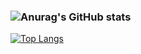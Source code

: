 ### ![Anurag's GitHub stats](https://github-readme-stats.vercel.app/api?username=Hanson-Tsai&show_icons=true&theme=great-gatsby)
[![Top Langs](https://github-readme-stats.vercel.app/api/top-langs/?username=Hanson-Tsai&show_icons=true&theme=great-gatsby)](https://github.com/anuraghazra/github-readme-stats)

<!--
**Hanson-Tsai/Hanson-Tsai** is a ✨ _special_ ✨ repository because its `README.md` (this file) appears on your GitHub profile.

Here are some ideas to get you started:

- 🔭 I’m currently working on ...
- 🌱 I’m currently learning ...
- 👯 I’m looking to collaborate on ...
- 🤔 I’m looking for help with ...
- 💬 Ask me about ...
- 📫 How to reach me: ...
- 😄 Pronouns: ...
- ⚡ Fun fact: ...
-->
